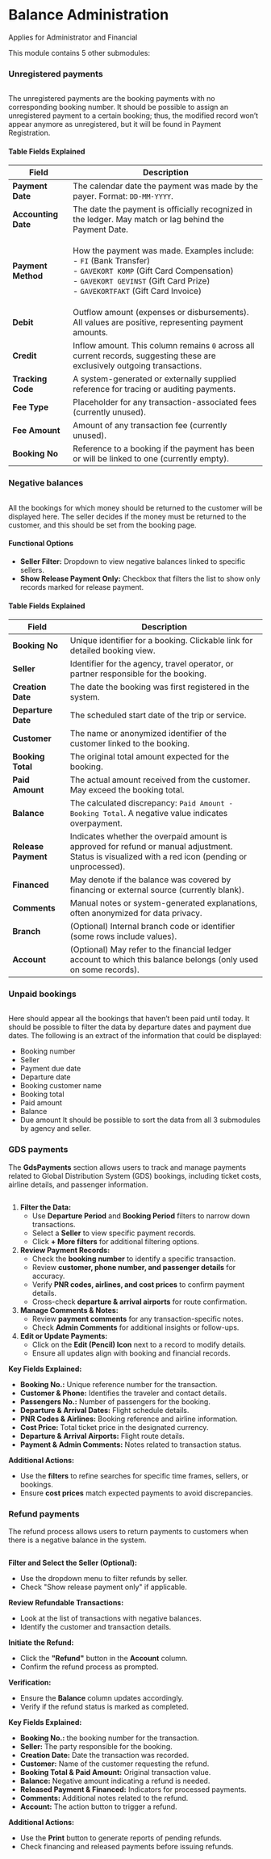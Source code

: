 # Balance Administration

Applies for Administrator and Financial

This module contains 5 other submodules:

### &#x20;**Unregistered payments**&#x20;

<figure><img src=".gitbook/assets/image (9) (1) (1) (1) (1) (1) (1) (1) (1) (1) (1) (1) (1) (1) (1) (1) (1) (1) (1) (1) (1).png" alt=""><figcaption></figcaption></figure>

The unregistered payments are the booking payments with no corresponding booking number. It should be possible to assign an unregistered payment to a certain booking; thus, the modified record won’t appear anymore as unregistered, but it will be found in Payment Registration.

#### **Table Fields Explained**

| Field               | Description                                                                                                                                                                                                                                              |
| ------------------- | -------------------------------------------------------------------------------------------------------------------------------------------------------------------------------------------------------------------------------------------------------- |
| **Payment Date**    | The calendar date the payment was made by the payer. Format: `DD-MM-YYYY`.                                                                                                                                                                               |
| **Accounting Date** | The date the payment is officially recognized in the ledger. May match or lag behind the Payment Date.                                                                                                                                                   |
| **Payment Method**  | <p>How the payment was made. Examples include:<br>- <code>FI</code> (Bank Transfer)<br>- <code>GAVEKORT KOMP</code> (Gift Card Compensation)<br>- <code>GAVEKORT GEVINST</code> (Gift Card Prize)<br>- <code>GAVEKORTFAKT</code> (Gift Card Invoice)</p> |
| **Debit**           | Outflow amount (expenses or disbursements). All values are positive, representing payment amounts.                                                                                                                                                       |
| **Credit**          | Inflow amount. This column remains `0` across all current records, suggesting these are exclusively outgoing transactions.                                                                                                                               |
| **Tracking Code**   | A system-generated or externally supplied reference for tracing or auditing payments.                                                                                                                                                                    |
| **Fee Type**        | Placeholder for any transaction-associated fees (currently unused).                                                                                                                                                                                      |
| **Fee Amount**      | Amount of any transaction fee (currently unused).                                                                                                                                                                                                        |
| **Booking No**      | Reference to a booking if the payment has been or will be linked to one (currently empty).                                                                                                                                                               |

### **Negative balances**&#x20;

<figure><img src=".gitbook/assets/image (10) (1) (1) (1) (1) (1) (1) (1) (1) (1) (1) (1) (1) (1) (1) (1) (1) (1) (1) (1) (1).png" alt=""><figcaption></figcaption></figure>

All the bookings for which money should be returned to the customer will be displayed here. The seller decides if the money must be returned to the customer, and this should be set from the booking page.&#x20;

#### **Functional Options**

* **Seller Filter:** Dropdown to view negative balances linked to specific sellers.
* **Show Release Payment Only:** Checkbox that filters the list to show only records marked for release payment.

#### **Table Fields Explained**

| Field               | Description                                                                                                                                       |
| ------------------- | ------------------------------------------------------------------------------------------------------------------------------------------------- |
| **Booking No**      | Unique identifier for a booking. Clickable link for detailed booking view.                                                                        |
| **Seller**          | Identifier for the agency, travel operator, or partner responsible for the booking.                                                               |
| **Creation Date**   | The date the booking was first registered in the system.                                                                                          |
| **Departure Date**  | The scheduled start date of the trip or service.                                                                                                  |
| **Customer**        | The name or anonymized identifier of the customer linked to the booking.                                                                          |
| **Booking Total**   | The original total amount expected for the booking.                                                                                               |
| **Paid Amount**     | The actual amount received from the customer. May exceed the booking total.                                                                       |
| **Balance**         | The calculated discrepancy: `Paid Amount - Booking Total`. A negative value indicates overpayment.                                                |
| **Release Payment** | Indicates whether the overpaid amount is approved for refund or manual adjustment. Status is visualized with a red icon (pending or unprocessed). |
| **Financed**        | May denote if the balance was covered by financing or external source (currently blank).                                                          |
| **Comments**        | Manual notes or system-generated explanations, often anonymized for data privacy.                                                                 |
| **Branch**          | (Optional) Internal branch code or identifier (some rows include values).                                                                         |
| **Account**         | (Optional) May refer to the financial ledger account to which this balance belongs (only used on some records).                                   |

### **Unpaid bookings**&#x20;

<figure><img src=".gitbook/assets/image (11) (1) (1) (1) (1) (1) (1) (1) (1) (1) (1) (1) (1) (1) (1) (1) (1) (1) (1) (1).png" alt=""><figcaption></figcaption></figure>

Here should appear all the bookings that haven’t been paid until today. It should be possible to filter the data by departure dates and payment due dates. The following is an extract of the information that could be displayed:

* Booking number
* Seller
* Payment due date
* Departure date
* Booking customer name
* Booking total
* Paid amount
* Balance
* Due amount It should be possible to sort the data from all 3 submodules by agency and seller.

### **GDS payments**

The **GdsPayments** section allows users to track and manage payments related to Global Distribution System (GDS) bookings, including ticket costs, airline details, and passenger information.

<figure><img src=".gitbook/assets/image (12) (1) (1) (1) (1) (1) (1) (1) (1) (1) (1) (1) (1) (1) (1) (1) (1) (1) (1).png" alt=""><figcaption></figcaption></figure>

1. **Filter the Data:**
   * Use **Departure Period** and **Booking Period** filters to narrow down transactions.
   * Select a **Seller** to view specific payment records.
   * Click **+ More filters** for additional filtering options.
2. **Review Payment Records:**
   * Check the **booking number** to identify a specific transaction.
   * Review **customer, phone number, and passenger details** for accuracy.
   * Verify **PNR codes, airlines, and cost prices** to confirm payment details.
   * Cross-check **departure & arrival airports** for route confirmation.
3. **Manage Comments & Notes:**
   * Review **payment comments** for any transaction-specific notes.
   * Check **Admin Comments** for additional insights or follow-ups.
4. **Edit or Update Payments:**
   * Click on the **Edit (Pencil) Icon** next to a record to modify details.
   * Ensure all updates align with booking and financial records.

**Key Fields Explained:**

* **Booking No.:** Unique reference number for the transaction.
* **Customer & Phone:** Identifies the traveler and contact details.
* **Passengers No.:** Number of passengers for the booking.
* **Departure & Arrival Dates:** Flight schedule details.
* **PNR Codes & Airlines:** Booking reference and airline information.
* **Cost Price:** Total ticket price in the designated currency.
* **Departure & Arrival Airports:** Flight route details.
* **Payment & Admin Comments:** Notes related to transaction status.

**Additional Actions:**

* Use the **filters** to refine searches for specific time frames, sellers, or bookings.
* Ensure **cost prices** match expected payments to avoid discrepancies.

### Refund payments

The refund process allows users to return payments to customers when there is a negative balance in the system.

<figure><img src=".gitbook/assets/image (8) (1) (1) (1) (1) (1) (1) (1) (1) (1) (1) (1) (1) (1) (1) (1) (1) (1) (1) (1) (1) (1) (1).png" alt=""><figcaption></figcaption></figure>

**Filter and Select the Seller (Optional):**

* Use the dropdown menu to filter refunds by seller.
* Check "Show release payment only" if applicable.

**Review Refundable Transactions:**

* Look at the list of transactions with negative balances.
* Identify the customer and transaction details.

**Initiate the Refund:**

* Click the **"Refund"** button in the **Account** column.
* Confirm the refund process as prompted.

**Verification:**

* Ensure the **Balance** column updates accordingly.
* Verify if the refund status is marked as completed.

**Key Fields Explained:**

* &#x20;**Booking No.:** the booking number for the transaction.
* **Seller:** The party responsible for the booking.
* **Creation Date:** Date the transaction was recorded.
* **Customer:** Name of the customer requesting the refund.
* **Booking Total & Paid Amount:** Original transaction value.
* **Balance:** Negative amount indicating a refund is needed.
* **Released Payment & Financed:** Indicators for processed payments.
* **Comments:** Additional notes related to the refund.
* **Account:** The action button to trigger a refund.

**Additional Actions:**

* Use the **Print** button to generate reports of pending refunds.
* Check financing and released payments before issuing refunds.
